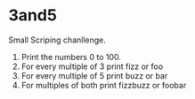 # 3and5
Small Scriping chanllenge.

1. Print the numbers 0 to 100.
2. For every multiple of 3 print fizz or foo
3. For every multiple of 5 print buzz or bar
4. For multiples of both print fizzbuzz or foobar
